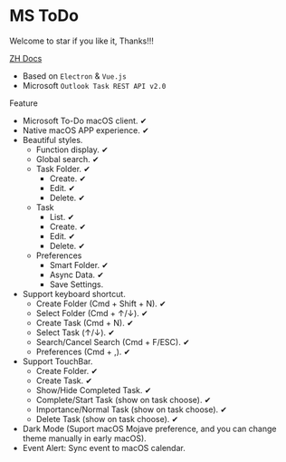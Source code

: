 # MS ToDo

Welcome to star if you like it, Thanks!!!

[ZH Docs](./README.md)

- Based on `Electron` & `Vue.js`
- Microsoft `Outlook Task REST API v2.0`

Feature

- Microsoft To-Do macOS client. ✔︎
- Native macOS APP experience. ✔︎
- Beautiful styles.
  - Function display. ✔︎
  - Global search. ✔︎
  - Task Folder. ✔︎
    - Create. ✔︎
    - Edit. ✔︎
    - Delete. ✔︎
  - Task
    - List. ✔︎
    - Create. ✔︎
    - Edit. ✔︎
    - Delete. ✔︎
  - Preferences
    - Smart Folder. ✔︎
    - Async Data. ✔︎
    - Save Settings.
- Support keyboard shortcut.
  - Create Folder (Cmd + Shift + N). ✔︎
  - Select Folder (Cmd + ↑/↓). ✔︎
  - Create Task (Cmd + N). ✔︎
  - Select Task (↑/↓). ✔︎
  - Search/Cancel Search (Cmd + F/ESC). ✔︎
  - Preferences (Cmd + ,). ✔︎
- Support TouchBar.
  - Create Folder. ✔︎
  - Create Task. ✔︎
  - Show/Hide Completed Task. ✔︎
  - Complete/Start Task (show on task choose). ✔︎
  - Importance/Normal Task (show on task choose). ✔︎
  - Delete Task (show on task choose). ✔︎
- Dark Mode (Suport macOS Mojave preference, and you can change theme manually in early macOS).
- Event Alert: Sync event to macOS calendar.
